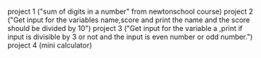 project 1 ("sum of digits in a number" from newtonschool course)
project 2 ("Get input for the variables name,score and print the name and the score should be divided by 10")
project 3 ("Get input for the variable a ,print if input is divisible by 3 or not and the input is even number or odd number.")
project 4 (mini calculator)
